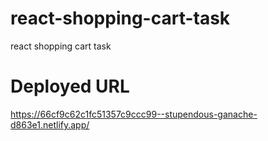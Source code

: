 # react-shopping-cart-task
react shopping cart task 


# Deployed URL
https://66cf9c62c1fc51357c9ccc99--stupendous-ganache-d863e1.netlify.app/
